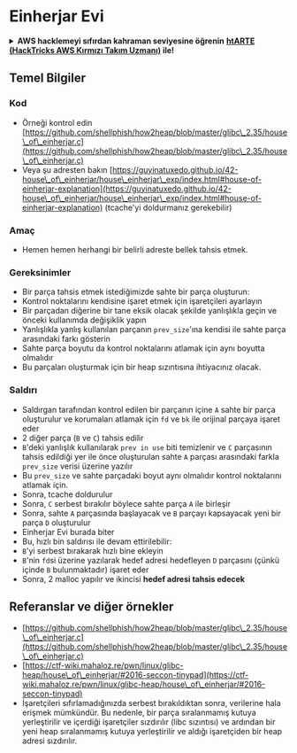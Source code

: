 # Einherjar Evi

<details>

<summary><strong>AWS hacklemeyi sıfırdan kahraman seviyesine öğrenin</strong> <a href="https://training.hacktricks.xyz/courses/arte"><strong>htARTE (HackTricks AWS Kırmızı Takım Uzmanı)</strong></a><strong> ile!</strong></summary>

HackTricks'ı desteklemenin diğer yolları:

* **Şirketinizi HackTricks'te reklamını görmek istiyorsanız** veya **HackTricks'i PDF olarak indirmek istiyorsanız** [**ABONELİK PLANLARINI**](https://github.com/sponsors/carlospolop) kontrol edin!
* [**Resmi PEASS & HackTricks ürünlerini alın**](https://peass.creator-spring.com)
* [**PEASS Ailesi'ni**](https://opensea.io/collection/the-peass-family) keşfedin, özel [**NFT'lerimiz**](https://opensea.io/collection/the-peass-family) koleksiyonumuz
* **Katılın** 💬 [**Discord grubuna**](https://discord.gg/hRep4RUj7f) veya [**telegram grubuna**](https://t.me/peass) veya bizi **Twitter** 🐦 [**@hacktricks\_live**](https://twitter.com/hacktricks\_live)** takip edin.**
* **Hacking püf noktalarınızı paylaşarak PR göndererek** [**HackTricks**](https://github.com/carlospolop/hacktricks) ve [**HackTricks Cloud**](https://github.com/carlospolop/hacktricks-cloud) github depolarına katkıda bulunun.

</details>

## Temel Bilgiler

### Kod

* Örneği kontrol edin [https://github.com/shellphish/how2heap/blob/master/glibc\_2.35/house\_of\_einherjar.c](https://github.com/shellphish/how2heap/blob/master/glibc\_2.35/house\_of\_einherjar.c)
* Veya şu adresten bakın [https://guyinatuxedo.github.io/42-house\_of\_einherjar/house\_einherjar\_exp/index.html#house-of-einherjar-explanation](https://guyinatuxedo.github.io/42-house\_of\_einherjar/house\_einherjar\_exp/index.html#house-of-einherjar-explanation) (tcache'yi doldurmanız gerekebilir)

### Amaç

* Hemen hemen herhangi bir belirli adreste bellek tahsis etmek.

### Gereksinimler

* Bir parça tahsis etmek istediğimizde sahte bir parça oluşturun:
* Kontrol noktalarını kendisine işaret etmek için işaretçileri ayarlayın
* Bir parçadan diğerine bir tane eksik olacak şekilde yanlışlıkla geçin ve önceki kullanımda değişiklik yapın
* Yanlışlıkla yanlış kullanılan parçanın `prev_size`'ına kendisi ile sahte parça arasındaki farkı gösterin
* Sahte parça boyutu da kontrol noktalarını atlamak için aynı boyutta olmalıdır
* Bu parçaları oluşturmak için bir heap sızıntısına ihtiyacınız olacak.

### Saldırı

* Saldırgan tarafından kontrol edilen bir parçanın içine `A` sahte bir parça oluşturulur ve korumaları atlamak için `fd` ve `bk` ile orijinal parçaya işaret eder
* 2 diğer parça (`B` ve `C`) tahsis edilir
* `B`'deki yanlışlık kullanılarak `prev in use` biti temizlenir ve `C` parçasının tahsis edildiği yer ile önce oluşturulan sahte `A` parçası arasındaki farkla `prev_size` verisi üzerine yazılır
* Bu `prev_size` ve sahte parçadaki boyut aynı olmalıdır kontrol noktalarını atlamak için.
* Sonra, tcache doldurulur
* Sonra, `C` serbest bırakılır böylece sahte parça `A` ile birleşir
* Sonra, sahte `A` parçasında başlayacak ve `B` parçayı kapsayacak yeni bir parça `D` oluşturulur
* Einherjar Evi burada biter
* Bu, hızlı bin saldırısı ile devam ettirilebilir:
* `B`'yi serbest bırakarak hızlı bine ekleyin
* `B`'nin `fd`si üzerine yazılarak hedef adresi hedefleyen `D` parçasını (çünkü içinde `B` bulunmaktadır) işaret eder
* Sonra, 2 malloc yapılır ve ikincisi **hedef adresi tahsis edecek**

## Referanslar ve diğer örnekler

* [https://github.com/shellphish/how2heap/blob/master/glibc\_2.35/house\_of\_einherjar.c](https://github.com/shellphish/how2heap/blob/master/glibc\_2.35/house\_of\_einherjar.c)
* [https://ctf-wiki.mahaloz.re/pwn/linux/glibc-heap/house\_of\_einherjar/#2016-seccon-tinypad](https://ctf-wiki.mahaloz.re/pwn/linux/glibc-heap/house\_of\_einherjar/#2016-seccon-tinypad)
* İşaretçileri sıfırlamadığınızda serbest bırakıldıktan sonra, verilerine hala erişmek mümkündür. Bu nedenle, bir parça sıralanmamış kutuya yerleştirilir ve içerdiği işaretçiler sızdırılır (libc sızıntısı) ve ardından bir yeni heap sıralanmamış kutuya yerleştirilir ve aldığı işaretçiden bir heap adresi sızdırılır.
